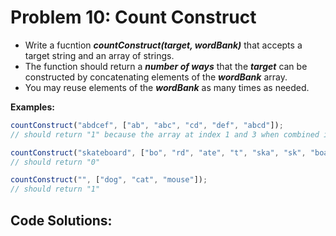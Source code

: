 # Problem 10: Count Construct

- Write a fucntion **_countConstruct(target, wordBank)_** that accepts a target string and an array of strings.
- The function should return a **_number of ways_** that the **_target_** can be constructed by concatenating elements of the **_wordBank_** array.
- You may reuse elements of the **_wordBank_** as many times as needed.

**Examples:**

```javascript
countConstruct("abdcef", ["ab", "abc", "cd", "def", "abcd"]);
// should return "1" because the array at index 1 and 3 when combined is equal to "abcdef".

countConstruct("skateboard", ["bo", "rd", "ate", "t", "ska", "sk", "boar"]);
// should return "0"

countConstruct("", ["dog", "cat", "mouse"]);
// should return "1"
```

## Code Solutions:
